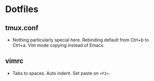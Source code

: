 Dotfiles
========

## tmux.conf

* Nothing particularly special here.  Rebinding default from Ctrl+b to Ctrl+a.
  Vim mode copying instead of Emacs.

## vimrc

* Tabs to spaces.  Auto indent.  Set paste on `<F2>`.  
